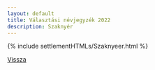 ```yaml
---
layout: default
title: Választási névjegyzék 2022
description: Szaknyér
---
```


{% include settlementHTMLs/Szaknyeer.html %}

[Vissza](../)